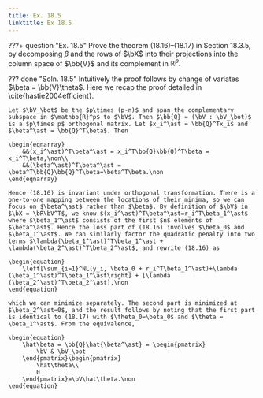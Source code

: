 ```yaml
---
title: Ex. 18.5
linktitle: Ex 18.5
---
```


???+ question "Ex. 18.5"
	Prove the theorem (18.16)–(18.17) in Section 18.3.5, by decomposing $\beta$ and the rows of $\bX$ into their projections into the column space of $\bb{V}$ and its complement in $\mathbb{R}^p$.

??? done "Soln. 18.5"
	Intuitively the proof follows by change of variates $\beta = \bb{V}\theta$. Here we recap the proof detailed in \cite{hastie2004efficient}.

	Let $\bV_\bot$ be the $p\times (p-n)$ and span the complementary subspace in $\mathbb{R}^p$ to $\bV$. Then $\bb{Q} = (\bV : \bV_\bot)$ is a $p\times p$ orthogonal matrix. Let $x_i^\ast = \bb{Q}^Tx_i$ and $\beta^\ast = \bb{Q}^T\beta$. Then 
	
    \begin{eqnarray}
		&&(x_i^\ast)^T\beta^\ast = x_i^T\bb{Q}\bb{Q}^T\beta = x_i^T\beta,\non\\
		&&(\beta^\ast)^T\beta^\ast = \beta^T\bb{Q}\bb{Q}^T\beta=\beta^T\beta.\non
	\end{eqnarray}
	
    Hence (18.16) is invariant under orthogonal transformation. There is a one-to-one mapping between the locations of their minima, so we can focus on $\beta^\ast$ rather than $\beta$. By definition of $\bV$ in $\bX = \bR\bV^T$, we know $(x_i^\ast)^T\beta^\ast=r_i^T\beta_1^\ast$ where $\beta_1^\ast$ consists of the first $n$ elements of $\beta^\ast$. Hence the loss part of (18.16) involves $\beta_0$ and $\beta_1^\ast$. We can similarly factor the quadratic penalty into two terms $\lambda(\beta_1^\ast)^T\beta_1^\ast + \lambda(\beta_2^\ast)^T\beta_2^\ast$, and rewrite (18.16) as 
	
    \begin{equation}
		\left[\sum_{i=1}^NL(y_i, \beta_0 + r_i^T\beta_1^\ast)+\lambda (\beta_1^\ast)^T\beta_1^\ast\right] + [\lambda (\beta_2^\ast)^T\beta_2^\ast],\non
	\end{equation} 
	
    which we can minimize separately. The second part is minimized at $\beta_2^\ast=0$, and the result follows by noting that the first part is identical to (18.17) with $\theta_0=\beta_0$ and $\theta = \beta_1^\ast$. From the equivalence,
	
    \begin{equation}
		\hat\beta = \bb{Q}\hat{\beta^\ast} = \begin{pmatrix}
			\bV & \bV_\bot
		\end{pmatrix}\begin{pmatrix}
			\hat\theta\\
			0
		\end{pmatrix}=\bV\hat\theta.\non
	\end{equation}
